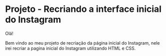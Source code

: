 # Projeto -  Recriando a interface inicial do Instagram

Olá!

Bem vindo ao meu projeto de recriação da página inicial do Instagram, nele irei recriar a pagina inicial do Instagram utilizando HTML e CSS.